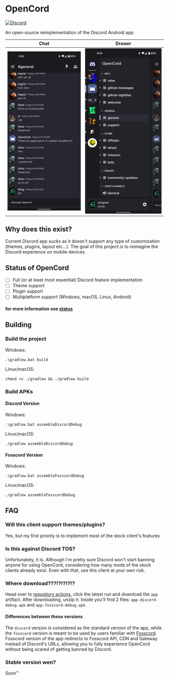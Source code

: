 # OpenCord
[![Discord](https://img.shields.io/discord/885879572447522817.svg?color=blue&label=OpenCord&logo=discord&style=for-the-badge)](https://discord.gg/3y6vbneMsW)

An open-source reimplementation of the Discord Android app.

Chat                            |  Drawer
:------------------------------:|:------------------------------:
 ![](github/screenshot_chat.png) | ![](github/screenshot_drawer.png)


Why does this exist?
--------------------
Current Discord app sucks as it doesn't support any type of customization (themes, plugins, layout etc...). The goal of this
project is to reimagine the Discord experience on mobile devices.

Status of OpenCord
------------------
- [ ] Full (or at least most essential) Discord feature implementation
- [ ] Theme support
- [ ] Plugin support
- [ ] Multiplatform support (Windows, macOS, Linux, Android)

#### for more information see [status](/STATUS.md)

Building
--------
### Build the project

Windows:
```shell
.\gradlew.bat build
```

Linux/macOS:
```shell
chmod +x ./gradlew && ./gradlew build
```

### Build APKs

#### Discord Version
Windows:
```shell
.\gradlew.bat assembleDiscordDebug
```

Linux/macOS:
```shell
./gradlew assembleDiscordDebug
```

#### Fosscord Version
Windows:
```shell
.\gradlew.bat assembleFosscordDebug
```

Linux/macOS:
```shell
./gradlew assembleFosscordDebug
```

FAQ
---
### Will this client support themes/plugins?
Yes, but my first priority is to implement most of the stock client's features

### Is this against Discord TOS?
Unfortunately, it is. Although I'm pretty sure Discord won't start banning anyone
for using OpenCord, considering how many mods of the stock clients already exist.
Even with that, use this client at your own risk.

### Where download???!?!?!?!?
Head over to [repository actions](https://github.com/X1nto/OpenCord/actions), click the latest run and download the `app` artifact.
After downloading, unzip it. Inside you'll find 2 files: `app-discord-debug.apk` and `app-fosscord-debug.apk`.

#### Differences between these versions
The `discord` version is considered as the standard version of the app, while the `fosscord` version is meant to be used by users familiar with [Fosscord](https://github.com/fosscord/fosscord).
Fosscord version of the app redirects to Fosscord API, CDN and Gateway instead of Discord's URLs, allowing you to fully experience OpenCord without being scared of getting banned by Discord.

### Stable version wen?
Soon™
